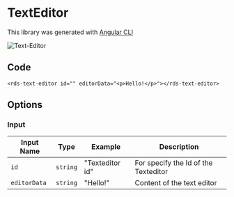 # TextEditor

This library was generated with [Angular CLI](https://github.com/angular/angular-cli)
<p align="left">
<img src="../../assets/Text-Editor.png" alt="Text-Editor"/>
<p/>

## Code 
`<rds-text-editor id="" editorData="<p>Hello!</p>"></rds-text-editor>`  
## Options
### Input
<!-- prettier-ignore -->
| Input Name                  | Type                             |Example| Description                                                                  |
| --------------------------- | -------------------------------- |------------| ---------------------------------------------------------------------------- |
| `id`                     | `string`                            |"Texteditor id"|For specify the Id of the Texteditor |                             |
| `editorData`           | `string`                          | "Hello!"|Content of the text editor|

